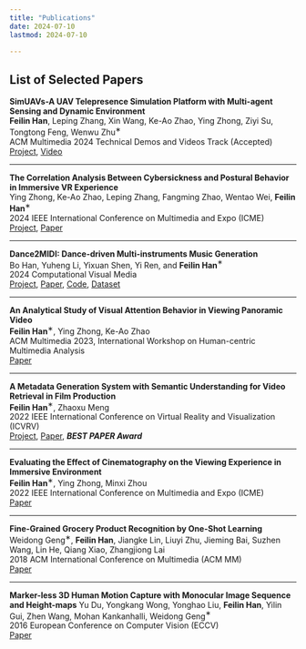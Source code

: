 ```yaml
---
title: "Publications" 
date: 2024-07-10
lastmod: 2024-07-10

---
```


## List of Selected Papers


<!-- 
**U2UData: A Large-scale Cooperative Perception Dataset for Swarm UAVs Autonomous Flight**<br>
Tongtong Feng, Xin Wang, **Feilin Han**, Leping Zhang, Wenwu Zhu$^∗$<br>
ACM Multimedia 2024<br>
[Project]()

--- -->

**SimUAVs-A UAV Telepresence Simulation Platform with Multi-agent Sensing and Dynamic Environment**<br>
**Feilin Han**, Leping Zhang, Xin Wang, Ke-Ao Zhao, Ying Zhong, Ziyi Su, Tongtong Feng, Wenwu Zhu$^∗$<br>
ACM Multimedia 2024 Technical Demos and Videos Track (Accepted)<br>
[Project](../projects/simuavs/),
[Video](https://youtu.be/G_fpFyRQBt0)

---


**The Correlation Analysis Between Cybersickness and Postural Behavior in Immersive VR Experience**<br>
Ying Zhong, Ke-Ao Zhao, Leping Zhang, Fangming Zhao, Wentao Wei, **Feilin Han**$^∗$<br>
2024 IEEE International Conference on Multimedia and Expo (ICME)<br>
[Project](../projects/semg_cybersickness/),
[Paper](ICME2024_sEMG.pdf)


---

**Dance2MIDI: Dance-driven Multi-instruments Music Generation**<br>
Bo Han, Yuheng Li, Yixuan Shen, Yi Ren, and **Feilin Han**$^∗$<br>
2024 Computational Visual Media<br>
[Project](https://dance2midi.github.io/), 
[Paper](CVM2024_Dance2MIDI.pdf), 
[Code](https://github.com/Dance2MIDI/Dance2MIDI),
[Dataset](https://drive.google.com/drive/folders/1vkuAw06Oh-tgDN9Cxtgdilw-IB8w6C4m)

---

**An Analytical Study of Visual Attention Behavior in Viewing Panoramic Video**<br>
**Feilin Han**$^∗$, Ying Zhong, Ke-Ao Zhao<br>
ACM Multimedia 2023, International Workshop on Human-centric Multimedia Analysis<br>
[Paper](HCMA2023_Visual_Attention.pdf)

---


**A Metadata Generation System with Semantic Understanding for Video Retrieval in Film Production**<br>
**Feilin Han**$^∗$, Zhaoxu Meng<br>
2022 IEEE International Conference on Virtual Reality and Visualization (ICVRV)<br>
[Project](../projects/metadata/),
[Paper](ICVRV2022_Metadata_Generation.pdf),
***BEST PAPER Award***

---


**Evaluating the Effect of Cinematography on the Viewing Experience in Immersive Environment**<br>
**Feilin Han**$^∗$, Ying Zhong, Minxi Zhou<br>
2022 IEEE International Conference on Multimedia and Expo (ICME)<br>
[Paper](ICME2022_Cinematography.pdf)

---


**Fine-Grained Grocery Product Recognition by One-Shot Learning**<br>
Weidong Geng$^∗$, **Feilin Han**, Jiangke Lin, Liuyi Zhu, Jieming Bai, Suzhen Wang, Lin He, Qiang Xiao,
Zhangjiong Lai<br>
2018 ACM International Conference on Multimedia (ACM MM)<br>
[Paper](ACMMM2018_Fine_Grained.pdf)

---


**Marker-less 3D Human Motion Capture with Monocular Image Sequence and Height-maps**
Yu Du, Yongkang Wong, Yonghao Liu, **Feilin Han**, Yilin Gui, Zhen Wang, Mohan Kankanhalli, Weidong Geng$^∗$<br>
2016 European Conference on Computer Vision (ECCV)<br>
[Paper](ECCV2016_Markerless.pdf)



<!-- [dataset](https://github.com/pmichaillat/u-star) -->
